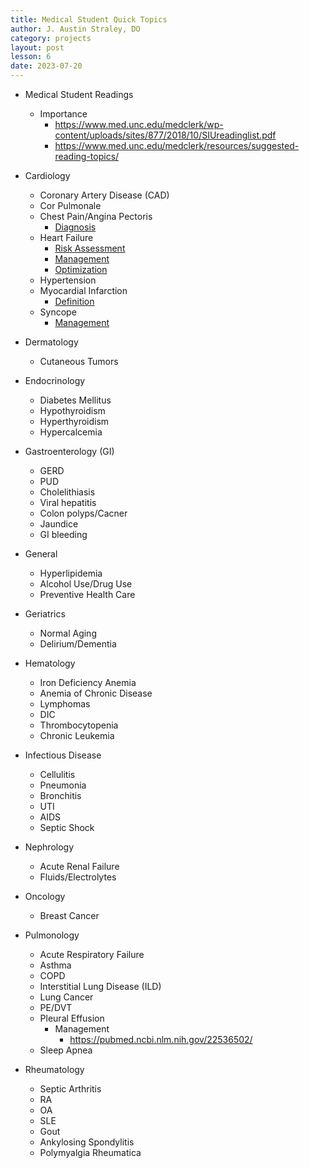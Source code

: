 ```yaml
---
title: Medical Student Quick Topics
author: J. Austin Straley, DO
category: projects
layout: post
lesson: 6
date: 2023-07-20
---
```


<link rel="stylesheet" href="{{site.baseurl}}/assets/project-style.css">

- Medical Student Readings
    - Importance
        - https://www.med.unc.edu/medclerk/wp-content/uploads/sites/877/2018/10/SIUreadinglist.pdf 
        - https://www.med.unc.edu/medclerk/resources/suggested-reading-topics/ 

- Cardiology
    - Coronary Artery Disease (CAD)
    - Cor Pulmonale
    - Chest Pain/Angina Pectoris
        - [Diagnosis][1]
    - Heart Failure
        - [Risk Assessment][2]
        - [Management][3]
        - [Optimization][4]
    - Hypertension
    - Myocardial Infarction
        - [Definition][5]
    - Syncope
        - [Management][6]

- Dermatology
    - Cutaneous Tumors

- Endocrinology
    - Diabetes Mellitus
    - Hypothyroidism
    - Hyperthyroidism
    - Hypercalcemia

- Gastroenterology (GI)
    - GERD
    - PUD
    - Cholelithiasis
    - Viral hepatitis
    - Colon polyps/Cacner
    - Jaundice
    - GI bleeding

- General
    - Hyperlipidemia
    - Alcohol Use/Drug Use
    - Preventive Health Care

- Geriatrics
    - Normal Aging
    -  Delirium/Dementia

- Hematology
    - Iron Deficiency Anemia
    - Anemia of Chronic Disease
    - Lymphomas
    - DIC
    - Thrombocytopenia
    - Chronic Leukemia

- Infectious Disease
    - Cellulitis
    - Pneumonia
    - Bronchitis
    - UTI
    - AIDS
    - Septic Shock

- Nephrology
    - Acute Renal Failure
    - Fluids/Electrolytes

- Oncology
    - Breast Cancer

- Pulmonology
    - Acute Respiratory Failure
    - Asthma
    - COPD
    - Interstitial Lung Disease (ILD) 
    - Lung Cancer
    - PE/DVT
    - Pleural Effusion
        - Management
            - https://pubmed.ncbi.nlm.nih.gov/22536502/ 
    - Sleep Apnea

- Rheumatology
    - Septic Arthritis
    - RA
    - OA
    - SLE
    - Gout
    - Ankylosing Spondylitis
    - Polymyalgia Rheumatica

[1]: https://pubmed.ncbi.nlm.nih.gov/34756653/
[2]: https://pubmed.ncbi.nlm.nih.gov/31526538/
[3]: https://pubmed.ncbi.nlm.nih.gov/35379504/ 
[4]: https://pubmed.ncbi.nlm.nih.gov/29277252/
[5]: https://pubmed.ncbi.nlm.nih.gov/30153967/ 
[6]: https://pubmed.ncbi.nlm.nih.gov/28280232/  